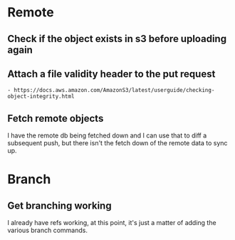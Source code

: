 # Remote

## Check if the object exists in s3 before uploading again
## Attach a file validity header to the put request
    - https://docs.aws.amazon.com/AmazonS3/latest/userguide/checking-object-integrity.html
## Fetch remote objects
I have the remote db being fetched down and I can use that to diff a subsequent
push, but there isn't the fetch down of the remote data to sync up.

# Branch
## Get branching working
I already have refs working, at this point, it's just a matter of adding the
various branch commands.
